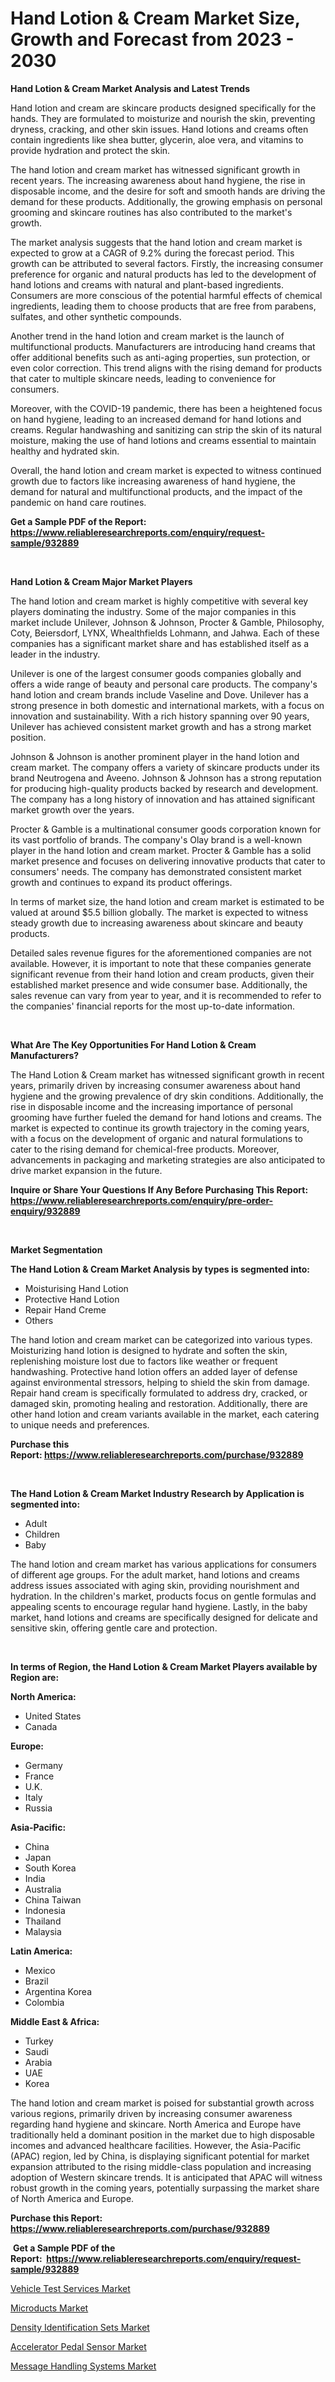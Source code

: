 <p><h1>Hand Lotion & Cream Market Size, Growth and Forecast from 2023 - 2030</h1></p><p><strong>Hand Lotion & Cream Market Analysis and Latest Trends</strong></p>
<p><p>Hand lotion and cream are skincare products designed specifically for the hands. They are formulated to moisturize and nourish the skin, preventing dryness, cracking, and other skin issues. Hand lotions and creams often contain ingredients like shea butter, glycerin, aloe vera, and vitamins to provide hydration and protect the skin.</p><p>The hand lotion and cream market has witnessed significant growth in recent years. The increasing awareness about hand hygiene, the rise in disposable income, and the desire for soft and smooth hands are driving the demand for these products. Additionally, the growing emphasis on personal grooming and skincare routines has also contributed to the market's growth.</p><p>The market analysis suggests that the hand lotion and cream market is expected to grow at a CAGR of 9.2% during the forecast period. This growth can be attributed to several factors. Firstly, the increasing consumer preference for organic and natural products has led to the development of hand lotions and creams with natural and plant-based ingredients. Consumers are more conscious of the potential harmful effects of chemical ingredients, leading them to choose products that are free from parabens, sulfates, and other synthetic compounds.</p><p>Another trend in the hand lotion and cream market is the launch of multifunctional products. Manufacturers are introducing hand creams that offer additional benefits such as anti-aging properties, sun protection, or even color correction. This trend aligns with the rising demand for products that cater to multiple skincare needs, leading to convenience for consumers.</p><p>Moreover, with the COVID-19 pandemic, there has been a heightened focus on hand hygiene, leading to an increased demand for hand lotions and creams. Regular handwashing and sanitizing can strip the skin of its natural moisture, making the use of hand lotions and creams essential to maintain healthy and hydrated skin.</p><p>Overall, the hand lotion and cream market is expected to witness continued growth due to factors like increasing awareness of hand hygiene, the demand for natural and multifunctional products, and the impact of the pandemic on hand care routines.</p></p>
<p><strong>Get a Sample PDF of the Report:&nbsp; <a href="https://www.reliableresearchreports.com/enquiry/request-sample/932889">https://www.reliableresearchreports.com/enquiry/request-sample/932889</a></strong></p>
<p>&nbsp;</p>
<p><strong>Hand Lotion & Cream Major Market Players</strong></p>
<p><p>The hand lotion and cream market is highly competitive with several key players dominating the industry. Some of the major companies in this market include Unilever, Johnson & Johnson, Procter & Gamble, Philosophy, Coty, Beiersdorf, LYNX, Whealthfields Lohmann, and Jahwa. Each of these companies has a significant market share and has established itself as a leader in the industry.</p><p>Unilever is one of the largest consumer goods companies globally and offers a wide range of beauty and personal care products. The company's hand lotion and cream brands include Vaseline and Dove. Unilever has a strong presence in both domestic and international markets, with a focus on innovation and sustainability. With a rich history spanning over 90 years, Unilever has achieved consistent market growth and has a strong market position.</p><p>Johnson & Johnson is another prominent player in the hand lotion and cream market. The company offers a variety of skincare products under its brand Neutrogena and Aveeno. Johnson & Johnson has a strong reputation for producing high-quality products backed by research and development. The company has a long history of innovation and has attained significant market growth over the years.</p><p>Procter & Gamble is a multinational consumer goods corporation known for its vast portfolio of brands. The company's Olay brand is a well-known player in the hand lotion and cream market. Procter & Gamble has a solid market presence and focuses on delivering innovative products that cater to consumers' needs. The company has demonstrated consistent market growth and continues to expand its product offerings.</p><p>In terms of market size, the hand lotion and cream market is estimated to be valued at around $5.5 billion globally. The market is expected to witness steady growth due to increasing awareness about skincare and beauty products.</p><p>Detailed sales revenue figures for the aforementioned companies are not available. However, it is important to note that these companies generate significant revenue from their hand lotion and cream products, given their established market presence and wide consumer base. Additionally, the sales revenue can vary from year to year, and it is recommended to refer to the companies' financial reports for the most up-to-date information.</p></p>
<p>&nbsp;</p>
<p><strong>What Are The Key Opportunities For Hand Lotion & Cream Manufacturers?</strong></p>
<p><p>The Hand Lotion & Cream market has witnessed significant growth in recent years, primarily driven by increasing consumer awareness about hand hygiene and the growing prevalence of dry skin conditions. Additionally, the rise in disposable income and the increasing importance of personal grooming have further fueled the demand for hand lotions and creams. The market is expected to continue its growth trajectory in the coming years, with a focus on the development of organic and natural formulations to cater to the rising demand for chemical-free products. Moreover, advancements in packaging and marketing strategies are also anticipated to drive market expansion in the future.</p></p>
<p><strong>Inquire or Share Your Questions If Any Before Purchasing This Report: <a href="https://www.reliableresearchreports.com/enquiry/pre-order-enquiry/932889">https://www.reliableresearchreports.com/enquiry/pre-order-enquiry/932889</a></strong></p>
<p>&nbsp;</p>
<p><strong>Market Segmentation</strong></p>
<p><strong>The Hand Lotion & Cream Market Analysis by types is segmented into:</strong></p>
<p><ul><li>Moisturising Hand Lotion</li><li>Protective Hand Lotion</li><li>Repair Hand Creme</li><li>Others</li></ul></p>
<p><p>The hand lotion and cream market can be categorized into various types. Moisturizing hand lotion is designed to hydrate and soften the skin, replenishing moisture lost due to factors like weather or frequent handwashing. Protective hand lotion offers an added layer of defense against environmental stressors, helping to shield the skin from damage. Repair hand cream is specifically formulated to address dry, cracked, or damaged skin, promoting healing and restoration. Additionally, there are other hand lotion and cream variants available in the market, each catering to unique needs and preferences.</p></p>
<p><strong>Purchase this Report:&nbsp;<a href="https://www.reliableresearchreports.com/purchase/932889">https://www.reliableresearchreports.com/purchase/932889</a></strong></p>
<p>&nbsp;</p>
<p><strong>The Hand Lotion & Cream Market Industry Research by Application is segmented into:</strong></p>
<p><ul><li>Adult</li><li>Children</li><li>Baby</li></ul></p>
<p><p>The hand lotion and cream market has various applications for consumers of different age groups. For the adult market, hand lotions and creams address issues associated with aging skin, providing nourishment and hydration. In the children's market, products focus on gentle formulas and appealing scents to encourage regular hand hygiene. Lastly, in the baby market, hand lotions and creams are specifically designed for delicate and sensitive skin, offering gentle care and protection.</p></p>
<p>&nbsp;</p>
<p><strong>In terms of Region, the Hand Lotion & Cream Market Players available by Region are:</strong></p>
<p>
    <p> <strong> North America: </strong>
        <ul>
            <li>United States</li>
            <li>Canada</li>
        </ul>
        </p> 
    <p> <strong> Europe: </strong>
        <ul>
            <li>Germany</li>
            <li>France</li>
            <li>U.K.</li>
            <li>Italy</li>
            <li>Russia</li>
        </ul>
        </p> 
    <p> <strong> Asia-Pacific: </strong>
        <ul>
            <li>China</li>
            <li>Japan</li>
            <li>South Korea</li>
            <li>India</li>
            <li>Australia</li>
            <li>China Taiwan</li>
            <li>Indonesia</li>
            <li>Thailand</li>
            <li>Malaysia</li>
        </ul>
        </p> 
    <p> <strong> Latin America: </strong>
        <ul>
            <li>Mexico</li>
            <li>Brazil</li>
            <li>Argentina Korea</li>
            <li>Colombia</li>
        </ul>
        </p> 
    <p> <strong> Middle East & Africa: </strong>
        <ul>
            <li>Turkey</li>
            <li>Saudi</li>
            <li>Arabia</li>
            <li>UAE</li>
            <li>Korea</li>
        </ul>
    </p>
    </p>
<p><p>The hand lotion and cream market is poised for substantial growth across various regions, primarily driven by increasing consumer awareness regarding hand hygiene and skincare. North America and Europe have traditionally held a dominant position in the market due to high disposable incomes and advanced healthcare facilities. However, the Asia-Pacific (APAC) region, led by China, is displaying significant potential for market expansion attributed to the rising middle-class population and increasing adoption of Western skincare trends. It is anticipated that APAC will witness robust growth in the coming years, potentially surpassing the market share of North America and Europe.</p></p>
<p><strong>Purchase this Report: <a href="https://www.reliableresearchreports.com/purchase/932889">https://www.reliableresearchreports.com/purchase/932889</a></strong></p>
<p>&nbsp;<strong>Get a Sample PDF of the Report:&nbsp;&nbsp;<a href="https://www.reliableresearchreports.com/enquiry/request-sample/932889">https://www.reliableresearchreports.com/enquiry/request-sample/932889</a></strong></p>
<p><strong></strong></p>
<p><p><a href="https://medium.com/@ursulastark1/vehicle-test-services-market-size-growth-forecast-2023-2030-b0cc3f33938d">Vehicle Test Services Market</a></p><p><a href="https://www.reportprime.com/microducts-r1341">Microducts Market</a></p><p><a href="https://issuu.com/reportprime-2/docs/density-identification-sets-market-size-2030.pptx?fr=xKAE9_zU1NQ">Density Identification Sets Market</a></p><p><a href="https://www.linkedin.com/pulse/accelerator-pedal-sensor-market-size-growth-forecast-from-ndz7c/">Accelerator Pedal Sensor Market</a></p><p><a href="https://medium.com/@joelstrosin1928/message-handling-systems-market-size-growth-forecast-2023-2030-ef9c8e1e45d0">Message Handling Systems Market</a></p></p>